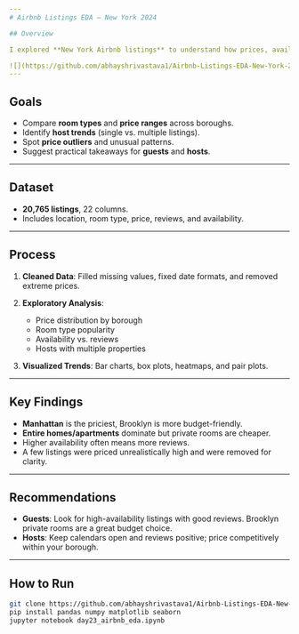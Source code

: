 ```yaml
---
# Airbnb Listings EDA — New York 2024

## Overview

I explored **New York Airbnb listings** to understand how prices, availability, and room types vary across neighborhoods. Using **Pandas, NumPy, Matplotlib, and Seaborn**, I cleaned the dataset, looked for patterns, and visualized the results.

![](https://github.com/abhayshrivastava1/Airbnb-Listings-EDA-New-York-2024/blob/main/image1.png)
---
```


## Goals

- Compare **room types** and **price ranges** across boroughs.
- Identify **host trends** (single vs. multiple listings).
- Spot **price outliers** and unusual patterns.
- Suggest practical takeaways for **guests** and **hosts**.

---

## Dataset

- **20,765 listings**, 22 columns.
- Includes location, room type, price, reviews, and availability.

---

## Process

1. **Cleaned Data**: Filled missing values, fixed date formats, and removed extreme prices.
2. **Exploratory Analysis**:

   - Price distribution by borough
   - Room type popularity
   - Availability vs. reviews
   - Hosts with multiple properties

3. **Visualized Trends**: Bar charts, box plots, heatmaps, and pair plots.

---

## Key Findings

- **Manhattan** is the priciest, Brooklyn is more budget-friendly.
- **Entire homes/apartments** dominate but private rooms are cheaper.
- Higher availability often means more reviews.
- A few listings were priced unrealistically high and were removed for clarity.

---

## Recommendations

- **Guests**: Look for high-availability listings with good reviews. Brooklyn private rooms are a great budget choice.
- **Hosts**: Keep calendars open and reviews positive; price competitively within your borough.

---

## How to Run

```bash
git clone https://github.com/abhayshrivastava1/Airbnb-Listings-EDA-New-York-2024.git
pip install pandas numpy matplotlib seaborn
jupyter notebook day23_airbnb_eda.ipynb
```
